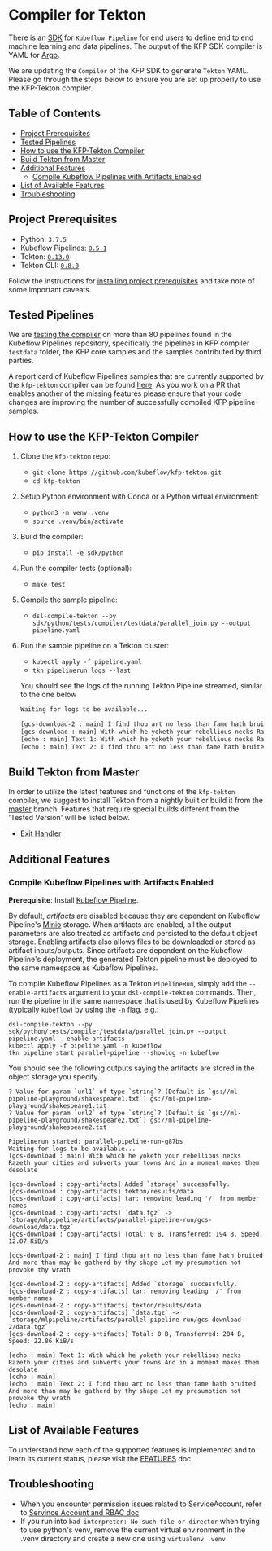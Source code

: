 # Compiler for Tekton

There is an [SDK](https://www.kubeflow.org/docs/pipelines/sdk/sdk-overview/) 
for `Kubeflow Pipeline` for end users to define end to end machine learning and data pipelines.
The output of the KFP SDK compiler is YAML for [Argo](https://github.com/argoproj/argo).

We are updating the `Compiler` of the KFP SDK to generate `Tekton` YAML. Please go through the steps below
to ensure you are set up properly to use the KFP-Tekton compiler.


## Table of Contents

<!-- START of ToC generated by running ./tools/mdtoc.sh sdk/README.md -->

  - [Project Prerequisites](#project-prerequisites)
  - [Tested Pipelines](#tested-pipelines)
  - [How to use the KFP-Tekton Compiler](#how-to-use-the-kfp-tekton-compiler)
  - [Build Tekton from Master](#build-tekton-from-master)
  - [Additional Features](#additional-features)
    - [Compile Kubeflow Pipelines with Artifacts Enabled](#compile-kubeflow-pipelines-with-artifacts-enabled)
  - [List of Available Features](#list-of-available-features)
  - [Troubleshooting](#troubleshooting)

<!-- END of ToC generated by running ./tools/mdtoc.sh sdk/README.md -->


## Project Prerequisites

 - Python: `3.7.5`
 - Kubeflow Pipelines: [`0.5.1`](https://github.com/kubeflow/pipelines/releases/tag/0.5.1)
 - Tekton: [`0.13.0`](https://github.com/tektoncd/pipeline/releases/tag/v0.13.0)
 - Tekton CLI: [`0.8.0`](https://github.com/tektoncd/cli/releases/tag/v0.8.0)

Follow the instructions for [installing project prerequisites](/sdk/python/README.md#development-prerequisites)
and take note of some important caveats.


## Tested Pipelines

We are [testing the compiler](/sdk/python/tests/README.md) on more than 80 pipelines found in the Kubeflow Pipelines
repository, specifically the pipelines in KFP compiler `testdata` folder, the KFP core samples and the samples
contributed by third parties.

A report card of Kubeflow Pipelines samples that are currently supported by the `kfp-tekton` compiler can be found
[here](/sdk/python/tests/test_kfp_samples_report.txt). As you work on a PR that enables another of the missing features
please ensure that your code changes are improving the number of successfully compiled KFP pipeline samples.


## How to use the KFP-Tekton Compiler

1. Clone the `kfp-tekton` repo:

    - `git clone https://github.com/kubeflow/kfp-tekton.git`
    - `cd kfp-tekton`

2. Setup Python environment with Conda or a Python virtual environment:

    - `python3 -m venv .venv`
    - `source .venv/bin/activate`

3. Build the compiler:

    - `pip install -e sdk/python`

4. Run the compiler tests (optional):

    - `make test`

5. Compile the sample pipeline:
 
    - `dsl-compile-tekton --py sdk/python/tests/compiler/testdata/parallel_join.py --output pipeline.yaml`
    
6. Run the sample pipeline on a Tekton cluster:

    - `kubectl apply -f pipeline.yaml`
    - `tkn pipelinerun logs --last`

   You should see the logs of the running Tekton Pipeline streamed, similar to the one below
      
      ```bash
      Waiting for logs to be available...

      [gcs-download-2 : main] I find thou art no less than fame hath bruited And more than may be gatherd by thy shape Let my presumption not provoke thy wrath
      [gcs-download : main] With which he yoketh your rebellious necks Razeth your cities and subverts your towns And in a moment makes them desolate
      [echo : main] Text 1: With which he yoketh your rebellious necks Razeth your cities and subverts your towns And in a moment makes them desolate
      [echo : main] Text 2: I find thou art no less than fame hath bruited And more than may be gatherd by thy shape Let my presumption not provoke thy wrath
      ```

      
## Build Tekton from Master

In order to utilize the latest features and functions of the `kfp-tekton` compiler, we suggest to install Tekton from a
nightly built or build it from the [master](https://github.com/tektoncd/pipeline/blob/master/DEVELOPMENT.md#install-pipeline) branch. 
Features that require special builds different from the 'Tested Version' will be listed below.

- [Exit Handler](/sdk/FEATURES.md#exit-handler)


## Additional Features

### Compile Kubeflow Pipelines with Artifacts Enabled

**Prerequisite**: Install [Kubeflow Pipeline](https://www.kubeflow.org/docs/pipelines/installation/).

By default, _artifacts_ are disabled because they are dependent on Kubeflow Pipeline's
[Minio](https://docs.minio.io/) storage. When artifacts are enabled, all the output parameters are
also treated as artifacts and persisted to the default object storage. Enabling artifacts
also allows files to be downloaded or stored as artifact inputs/outputs.
Since artifacts are dependent on the Kubeflow Pipeline's deployment, the generated Tekton pipeline
must be deployed to the same namespace as Kubeflow Pipelines.

To compile Kubeflow Pipelines as a Tekton `PipelineRun`, simply add the `--enable-artifacts` argument
to your `dsl-compile-tekton` commands. Then, run the pipeline in the same namespace that is used by
Kubeflow Pipelines (typically `kubeflow`) by using the `-n` flag. e.g.:

```shell
dsl-compile-tekton --py sdk/python/tests/compiler/testdata/parallel_join.py --output pipeline.yaml --enable-artifacts
kubectl apply -f pipeline.yaml -n kubeflow
tkn pipeline start parallel-pipeline --showlog -n kubeflow
```

You should see the following outputs saying the artifacts are stored in the object storage you specify.
```
? Value for param `url1` of type `string`? (Default is `gs://ml-pipeline-playground/shakespeare1.txt`) gs://ml-pipeline-playground/shakespeare1.txt
? Value for param `url2` of type `string`? (Default is `gs://ml-pipeline-playground/shakespeare2.txt`) gs://ml-pipeline-playground/shakespeare2.txt

Pipelinerun started: parallel-pipeline-run-g87bs
Waiting for logs to be available...
[gcs-download : main] With which he yoketh your rebellious necks Razeth your cities and subverts your towns And in a moment makes them desolate

[gcs-download : copy-artifacts] Added `storage` successfully.
[gcs-download : copy-artifacts] tekton/results/data
[gcs-download : copy-artifacts] tar: removing leading '/' from member names
[gcs-download : copy-artifacts] `data.tgz` -> `storage/mlpipeline/artifacts/parallel-pipeline-run/gcs-download/data.tgz`
[gcs-download : copy-artifacts] Total: 0 B, Transferred: 194 B, Speed: 12.07 KiB/s

[gcs-download-2 : main] I find thou art no less than fame hath bruited And more than may be gatherd by thy shape Let my presumption not provoke thy wrath

[gcs-download-2 : copy-artifacts] Added `storage` successfully.
[gcs-download-2 : copy-artifacts] tar: removing leading '/' from member names
[gcs-download-2 : copy-artifacts] tekton/results/data
[gcs-download-2 : copy-artifacts] `data.tgz` -> `storage/mlpipeline/artifacts/parallel-pipeline-run/gcs-download-2/data.tgz`
[gcs-download-2 : copy-artifacts] Total: 0 B, Transferred: 204 B, Speed: 22.86 KiB/s

[echo : main] Text 1: With which he yoketh your rebellious necks Razeth your cities and subverts your towns And in a moment makes them desolate
[echo : main]
[echo : main] Text 2: I find thou art no less than fame hath bruited And more than may be gatherd by thy shape Let my presumption not provoke thy wrath
[echo : main]
```


## List of Available Features

To understand how each of the supported features is implemented and to learn its current status,
please visit the [FEATURES](FEATURES.md) doc.


## Troubleshooting

- When you encounter permission issues related to ServiceAccount, refer to [Servince Account and RBAC doc](sa-and-rbac.md)
- If you run into `bad interpreter: No such file or director` when trying to use python's venv, remove the current virtual environment in the .venv directory and create a new one using `virtualenv .venv`
